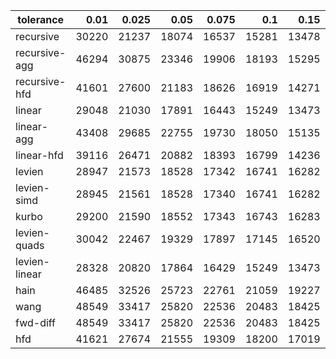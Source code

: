 | tolerance  |  0.01 |  0.025 |  0.05 |  0.075 |  0.1 |  0.15 |  0.2 |  0.25 |  0.5 |  1 |
|-----------| -----:| -----:| -----:| -----:| -----:| -----:| -----:| -----:| -----:| -----:|
| recursive    | 30220 | 21237 | 18074 | 16537 | 15281 | 13478 | 12037 | 10625 | 4577 | 1482 |
| recursive-agg| 46294 | 30875 | 23346 | 19906 | 18193 | 15295 | 13095 | 11305 | 4932 | 1565 |
| recursive-hfd| 41601 | 27600 | 21183 | 18626 | 16919 | 14271 | 12524 | 11014 | 4711 | 1510 |
| linear       | 29048 | 21030 | 17891 | 16443 | 15249 | 13473 | 12031 | 10623 | 4577 | 1482 |
| linear-agg   | 43408 | 29685 | 22755 | 19730 | 18050 | 15135 | 13008 | 11263 | 4930 | 1565 |
| linear-hfd   | 39116 | 26471 | 20882 | 18393 | 16799 | 14236 | 12504 | 11002 | 4711 | 1510 |
| levien       | 28947 | 21573 | 18528 | 17342 | 16741 | 16282 | 16109 | 16022 | 15765 | 15706 |
| levien-simd  | 28945 | 21561 | 18528 | 17340 | 16741 | 16282 | 16109 | 16021 | 15765 | 15706 |
| kurbo        | 29200 | 21590 | 18552 | 17343 | 16743 | 16283 | 16109 | 16022 | 15765 | 15706 |
| levien-quads | 30042 | 22467 | 19329 | 17897 | 17145 | 16520 | 16283 | 16132 | 15782 | 15719 |
| levien-linear| 28328 | 20820 | 17864 | 16429 | 15249 | 13473 | 12031 | 10623 | 4577 | 1482 |
| hain         | 46485 | 32526 | 25723 | 22761 | 21059 | 19227 | 18220 | 17537 | 16365 | 16031 |
| wang         | 48549 | 33417 | 25820 | 22536 | 20483 | 18425 | 17451 | 16878 | 16011 | 15753 |
| fwd-diff     | 48549 | 33417 | 25820 | 22536 | 20483 | 18425 | 17451 | 16878 | 16011 | 15753 |
| hfd          | 41621 | 27674 | 21555 | 19309 | 18200 | 17019 | 16588 | 16366 | 15868 | 15733 |
